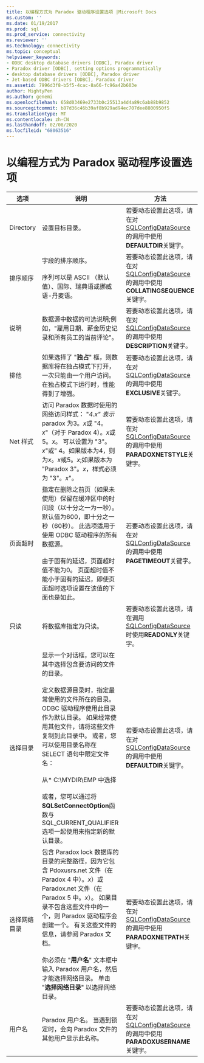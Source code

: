 ```yaml
---
title: 以编程方式为 Paradox 驱动程序设置选项 |Microsoft Docs
ms.custom: ''
ms.date: 01/19/2017
ms.prod: sql
ms.prod_service: connectivity
ms.reviewer: ''
ms.technology: connectivity
ms.topic: conceptual
helpviewer_keywords:
- ODBC desktop database drivers [ODBC], Paradox driver
- Paradox driver [ODBC], setting options programmatically
- desktop database drivers [ODBC], Paradox driver
- Jet-based ODBC drivers [ODBC], Paradox driver
ms.assetid: 7996d3f8-b5f5-4cac-8a66-fc96a42b603e
author: MightyPen
ms.author: genemi
ms.openlocfilehash: 658d03469e2733b0c25513a4d4a89c6ab88b9852
ms.sourcegitcommit: b87d36c46b39af8b929ad94ec707dee8800950f5
ms.translationtype: MT
ms.contentlocale: zh-CN
ms.lasthandoff: 02/08/2020
ms.locfileid: "68063516"
---
```

# <a name="setting-options-programmatically-for-the-paradox-driver"></a>以编程方式为 Paradox 驱动程序设置选项

|选项|说明|方法|  
|------------|-----------------|------------|  
|Directory|设置目标目录。|若要动态设置此选项，请在对[SQLConfigDataSource](../../odbc/microsoft/sqlconfigdatasource-paradox-driver.md)的调用中使用**DEFAULTDIR**关键字。|  
|排序顺序|字段的排序顺序。<br /><br /> 序列可以是 ASCII （默认值）、国际、瑞典语或挪威语-丹麦语。|若要动态设置此选项，请在对[SQLConfigDataSource](../../odbc/microsoft/sqlconfigdatasource-paradox-driver.md)的调用中使用**COLLATINGSEQUENCE**关键字。|  
|说明|数据源中数据的可选说明;例如，"雇用日期、薪金历史记录和所有员工的当前评论"。|若要动态设置此选项，请在对[SQLConfigDataSource](../../odbc/microsoft/sqlconfigdatasource-paradox-driver.md)的调用中使用**DESCRIPTION**关键字。|  
|排他|如果选择了 "**独占**" 框，则数据库将在独占模式下打开，一次只能由一个用户访问。 在独占模式下运行时，性能得到了增强。|若要动态设置此选项，请在对[SQLConfigDataSource](../../odbc/microsoft/sqlconfigdatasource-paradox-driver.md)的调用中使用**EXCLUSIVE**关键字。|  
|Net 样式|访问 Paradox 数据时使用的网络访问样式： "*4.x" 表示*paradox 为3。*x*或 "4。*x*"（对于 Paradox 4）。*x*或5。*x*。 可以设置为 "3"。*x*"或" 4。如果版本为4，则为*x*。*x*或5。*x*;如果版本为 "Paradox 3"。*x*，样式必须为 "3"。*x*"。|若要动态设置此选项，请在对[SQLConfigDataSource](../../odbc/microsoft/sqlconfigdatasource-paradox-driver.md)的调用中使用**PARADOXNETSTYLE**关键字。|  
|页面超时|指定在删除之前页（如果未使用）保留在缓冲区中的时间段（以十分之一为一秒）。 默认值为600，即十分之一秒（60秒）。 此选项适用于使用 ODBC 驱动程序的所有数据源。<br /><br /> 由于固有的延迟，页面超时值不能为0。 页面超时值不能小于固有的延迟，即使页面超时选项设置在该值的下面也是如此。|若要动态设置此选项，请在对[SQLConfigDataSource](../../odbc/microsoft/sqlconfigdatasource-paradox-driver.md)的调用中使用**PAGETIMEOUT**关键字。|  
|只读|将数据库指定为只读。|若要动态设置此选项，请在调用[SQLConfigDataSource](../../odbc/microsoft/sqlconfigdatasource-paradox-driver.md)时使用**READONLY**关键字。|  
|选择目录|显示一个对话框，您可以在其中选择包含要访问的文件的目录。<br /><br /> 定义数据源目录时，指定最常使用的文件所在的目录。 ODBC 驱动程序使用此目录作为默认目录。 如果经常使用其他文件，请将这些文件复制到此目录中。 或者，您可以使用目录名称在 SELECT 语句中限定文件名：<br /><br /> 从\* C:\MYDIR\EMP 中选择<br /><br /> 或者，您可以通过将**SQLSetConnectOption**函数与 SQL_CURRENT_QUALIFIER 选项一起使用来指定新的默认目录。|若要动态设置此选项，请在对[SQLConfigDataSource](../../odbc/microsoft/sqlconfigdatasource-paradox-driver.md)的调用中使用**DEFAULTDIR**关键字。|  
|选择网络目录|包含 Paradox lock 数据库的目录的完整路径，因为它包含 Pdoxusrs.net 文件（在 Paradox 4 中）。*x*）或 Paradox.net 文件（在 Paradox 5 中。*x*）。 如果目录不包含这些文件中的一个，则 Paradox 驱动程序会创建一个。 有关这些文件的信息，请参阅 Paradox 文档。<br /><br /> 你必须在 "**用户名**" 文本框中输入 Paradox 用户名，然后才能选择网络目录。 单击 "**选择网络目录**" 以选择网络目录。|若要动态设置此选项，请在对[SQLConfigDataSource](../../odbc/microsoft/sqlconfigdatasource-paradox-driver.md)的调用中使用**PARADOXNETPATH**关键字。|  
|用户名|Paradox 用户名。 当遇到锁定时，会向 Paradox 文件的其他用户显示此名称。|若要动态设置此选项，请在对[SQLConfigDataSource](../../odbc/microsoft/sqlconfigdatasource-paradox-driver.md)的调用中使用**PARADOXUSERNAME**关键字。|

